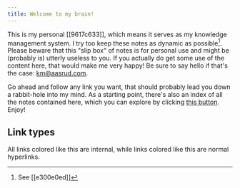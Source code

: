 ```yaml
---
title: Welcome to my brain!
---
```


This is my personal [[9617c633]], which means it serves as my knowledge management system. I try too keep these notes as dynamic as possible[^dynamic]. Please beware that this "slip box" of notes is for personal use and might be (probably is) utterly useless to you. If you actually do get some use of the content here, that would make me very happy! Be sure to say hello if that's the case: <km@aasrud.com>.

Go ahead and follow any link you want, that should probably lead you down a rabbit-hole into my mind. As a starting point, there's also an index of all the notes contained here, which you can explore by clicking [this button](https://www.kmaasrud.com/brain/impulse). Enjoy!

## Link types

All links colored like <span class="zettel-link-container"><span class="zettel-link"><a style="text-decoration: none;">this</a></span></span> are internal, while links colored like <a style="text-decoration: none;">this</a> are normal hyperlinks.

[^dynamic]: See [[e300e0ed]]
